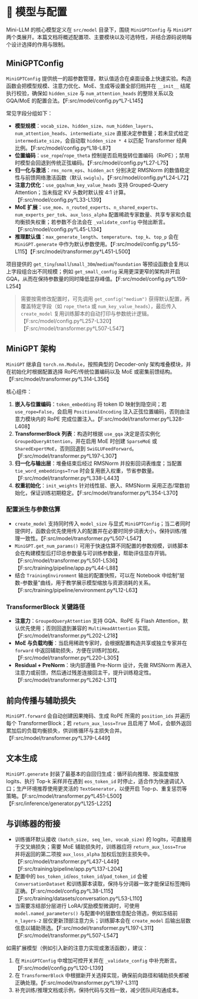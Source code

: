 # 🧠 模型与配置

Mini-LLM 的核心模型定义在 `src/model` 目录下，围绕 `MiniGPTConfig` 与 `MiniGPT` 两个类展开。本篇文档将概述配置项、主要模块以及可选特性，并结合源码说明每个设计选择的作用与限制。

## MiniGPTConfig

`MiniGPTConfig` 提供统一的超参数管理，默认值适合在桌面设备上快速实验。构造函数会把模型规模、注意力优化、MoE、生成等设置全部归档并在 `__init__` 结尾执行校验，确保如 `hidden_size` 与 `num_attention_heads` 的整除关系以及 GQA/MoE 的配置合法。【F:src/model/config.py†L7-L145】

常见字段分组如下：

- **模型规模**：`vocab_size`、`hidden_size`、`num_hidden_layers`、`num_attention_heads`、`intermediate_size` 直接决定参数量；若未显式给定 `intermediate_size`，会自动取 `hidden_size * 4` 以匹配 Transformer 经典比例。【F:src/model/config.py†L18-L87】
- **位置编码**：`use_rope`/`rope_theta` 控制是否启用旋转位置编码（RoPE）；禁用时模型会回退到传统正弦编码。【F:src/model/config.py†L27-L75】
- **归一化与激活**：`rms_norm_eps`、`hidden_act` 分别决定 RMSNorm 的数值稳定性与前馈网络激活函数（默认 `swiglu`）。【F:src/model/config.py†L24-L72】
- **注意力优化**：`use_gqa`/`num_key_value_heads` 支持 Grouped-Query Attention；当未指定 KV 头数时默认按 4:1 计算。【F:src/model/config.py†L33-L139】
- **MoE 扩展**：`use_moe`、`n_routed_experts`、`n_shared_experts`、`num_experts_per_tok`、`aux_loss_alpha` 配置稀疏专家数量、共享专家和负载均衡损失权重；若参数不合法会在 `_validate_config` 中抛出断言。【F:src/model/config.py†L45-L134】
- **推理默认值**：`max_generate_length`、`temperature`、`top_k`、`top_p` 会在 `MiniGPT.generate` 中作为默认参数使用。【F:src/model/config.py†L55-L115】【F:src/model/transformer.py†L451-L500】

项目提供的 `get_tiny`/`small`/`small_30m`/`medium`/`foundation` 等预设函数会复用以上字段组合出不同规模；例如 `get_small_config` 采用更深更窄的架构并开启 GQA，从而在保持参数量的同时降低显存峰值。【F:src/model/config.py†L159-L254】

> 需要按需修改配置时，可先调用 `get_config("medium")` 获得默认配置，再覆盖特定字段（如 `rope_theta` 或 `num_key_value_heads`），最后传入 `create_model` 复用训练脚本的自动打印与参数统计逻辑。【F:src/model/config.py†L257-L320】【F:src/model/transformer.py†L507-L547】

## MiniGPT 架构

`MiniGPT` 继承自 `torch.nn.Module`，按照典型的 Decoder-only 架构堆叠模块，并在初始化时根据配置选择 RoPE/传统位置编码以及 MoE 或密集前馈结构。【F:src/model/transformer.py†L314-L356】

核心组件：

1. **嵌入与位置编码**：`token_embedding` 将 token ID 映射到隐空间；若 `use_rope=False`，会启用 `PositionalEncoding` 注入正弦位置编码，否则由注意力模块内的 RoPE 完成位置注入。【F:src/model/transformer.py†L328-L408】
2. **TransformerBlock 列表**：构造时根据 `use_gqa` 决定是否实例化 `GroupedQueryAttention`，并在启用 MoE 时创建 `SparseMoE` 或 `SharedExpertMoE`，否则回退到 `SwiGLUFeedForward`。【F:src/model/transformer.py†L197-L307】
3. **归一化与输出层**：堆叠结束后经过 RMSNorm 并投影回词表维度；当配置 `tie_word_embeddings=True` 时会复用嵌入权重，节省参数量。【F:src/model/transformer.py†L338-L443】
4. **权重初始化**：`init_weights` 针对线性层、嵌入、RMSNorm 采用正态/常数初始化，保证训练初期稳定。【F:src/model/transformer.py†L354-L370】

### 配置派生与参数估算

- `create_model` 支持同时传入 `model_size` 与显式 `MiniGPTConfig`；当二者同时提供时，函数会优先使用传入的配置并在必要时同步词表大小，保持训练/推理一致性。【F:src/model/transformer.py†L507-L547】
- `MiniGPT.get_num_params()` 可用于快速估算不同配置的参数规模，训练脚本会在构建模型后打印总参数量与可训练参数量，帮助评估显存开销。【F:src/model/transformer.py†L501-L536】【F:src/training/pipeline/app.py†L44-L88】
- 结合 `TrainingEnvironment` 输出的配置快照，可以在 Notebook 中绘制“层数-参数量”曲线，用于教学展示模型缩放与资源消耗的关系。【F:src/training/pipeline/environment.py†L12-L63】

### TransformerBlock 关键路径

- **注意力**：`GroupedQueryAttention` 支持 GQA、RoPE 与 Flash Attention，默认优先使用；否则回退到兼容的 `MultiHeadAttention` 实现。【F:src/model/transformer.py†L202-L218】
- **MoE 与负载均衡**：当启用稀疏专家时，会根据配置构造共享或独立专家并在 `forward` 中返回辅助损失，方便在训练时加权。【F:src/model/transformer.py†L220-L305】
- **Residual + PreNorm**：块内部遵循 Pre-Norm 设计，先做 RMSNorm 再进入注意力或前馈，然后通过残差连接回主干，提升训练稳定性。【F:src/model/transformer.py†L262-L311】

## 前向传播与辅助损失

`MiniGPT.forward` 会自动创建因果掩码、生成 RoPE 所需的 `position_ids` 并遍历每个 TransformerBlock；若 `return_aux_loss=True` 且启用了 MoE，会额外返回累加后的负载均衡损失，供训练循环与主损失合并。【F:src/model/transformer.py†L379-L449】

## 文本生成

`MiniGPT.generate` 封装了最基本的自回归生成：循环前向推理、按温度缩放 logits、执行 Top-k 采样并在遇到 `eos_token_id` 时停止，适合作为快速调试入口；生产环境推荐使用更灵活的 `TextGenerator`，以便开启 Top-p、重复惩罚等策略。【F:src/model/transformer.py†L451-L500】【F:src/inference/generator.py†L125-L225】

## 与训练器的衔接

- 训练循环默认接收 `(batch_size, seq_len, vocab_size)` 的 logits，可直接用于交叉熵损失；需要 MoE 辅助损失时，训练器应将 `return_aux_loss=True` 并将返回的第二项按 `aux_loss_alpha` 加权后加到主损失中。【F:src/model/transformer.py†L437-L449】【F:src/training/pipeline/app.py†L137-L204】
- 配置中的 `bos_token_id`/`eos_token_id`/`pad_token_id` 会被 `ConversationDataset` 和训练脚本读取，保持与分词器一致才能保证标签掩码正确。【F:src/model/config.py†L38-L115】【F:src/training/datasets/conversation.py†L53-L110】
- 当需要冻结部分层进行 LoRA/奖励模型微调时，可使用 `model.named_parameters()` 与配置中的层数信息配合筛选，例如冻结前 `n_layers-2` 层仅更新顶部注意力头；训练脚本会在 `create_model` 后输出层数信息以辅助筛选。【F:src/model/transformer.py†L197-L311】【F:src/model/transformer.py†L507-L547】

如需扩展模型（例如引入新的注意力实现或激活函数），建议：

1. 在 `MiniGPTConfig` 中增加可控开关并在 `_validate_config` 中补充断言。【F:src/model/config.py†L120-L139】
2. 在 `TransformerBlock` 中根据新开关选择实现，确保前向路径和辅助损失都被正确处理。【F:src/model/transformer.py†L197-L311】
3. 补充训练/推理文档或示例，保持代码与文档一致，减少团队间沟通成本。
